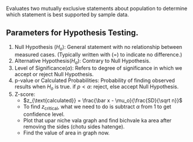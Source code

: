 Evaluates two mutually exclusive statements about population to determine which statement is best supported by sample data.

## Parameters for Hypothesis Testing.
1. Null Hypothesis ($H_o$): General statement with no relationship between measured cases. (Typically written with (=) to indicate no difference.)
2. Alternative Hypothesis($H_a$): Contrary to Null Hypothesis.
3. Level of Significance($\alpha$): Refers to degree of significance in which we accept or reject Null Hypothesis.
4. p-value or Calculated Probabilities: Probability of finding observed results when $H_o$ is true. if $p < \alpha$: reject, else accept Null Hypothesis.
5. Z-score: 
	- $z_{\text{calculated}} = \frac{\bar x - \mu_o}{\frac{SD}{\sqrt n}}$
	-  To find $z_\text{critical}$, what we need to do is subtract $\alpha$ from $1$ to get confidence level. 
	- Plot that upar niche vala graph and find bichvale ka area after removing the sides (chotu sides hatenge).
	- Find the value of area in graph now.